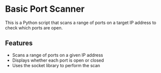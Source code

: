 # Basic Port Scanner

This is a Python script that scans a range of ports on a target IP address to check which ports are open.

## Features
- Scans a range of ports on a given IP address
- Displays whether each port is open or closed
- Uses the socket library to perform the scan
